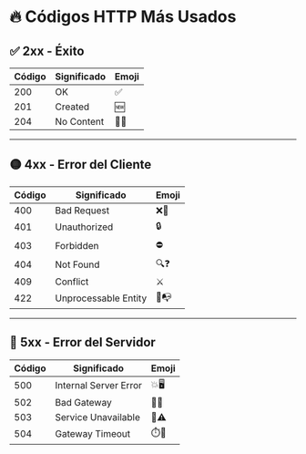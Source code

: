 # 🔥 Códigos HTTP Más Usados

## ✅ 2xx - Éxito

| Código | Significado    | Emoji   |
|--------|----------------|---------|
| 200    | OK             | ✅      |
| 201    | Created        | 🆕      |
| 204    | No Content     | 🚫📝    |

---

## 🟡 4xx - Error del Cliente

| Código | Significado        | Emoji   |
|--------|--------------------|---------|
| 400    | Bad Request        | ❌📝    |
| 401    | Unauthorized       | 🔒      |
| 403    | Forbidden          | ⛔      |
| 404    | Not Found          | 🔍❓    |
| 409    | Conflict           | ⚔️      |
| 422    | Unprocessable Entity | 🧩📭  |

---

## 🔴 5xx - Error del Servidor

| Código | Significado            | Emoji   |
|--------|------------------------|---------|
| 500    | Internal Server Error  | 💥🖥️    |
| 502    | Bad Gateway            | 🚪❌    |
| 503    | Service Unavailable    | 📴⚠️    |
| 504    | Gateway Timeout        | ⏱️🚪    |
